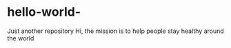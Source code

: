 # hello-world-
Just another repository
Hi, the mission is to help people stay healthy around the world  
